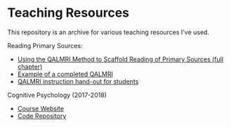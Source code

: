 # Teaching Resources

This repository is an archive for various teaching resources I've used.

Reading Primary Sources:
- [Using the QALMRI Method to Scaffold Reading of Primary Sources (full chapter)](https://nbrosowsky.github.io/course-materials/QALMRI/2017_BrosowskyParshina.pdf)
- [Example of a completed QALMRI](https://nbrosowsky.github.io/course-materials/QALMRI/QALMRI-example.pdf)
- [QALMRI instruction hand-out for students](https://nbrosowsky.github.io/course-materials/QALMRI/QALMRI-instructions.pdf)

Cognitive Psychology (2017-2018)
- [Course Website](https://nbrosowsky.github.io/course-materials/cognitive-psychology-2017/index.html)
- [Code Repository](www.github.com/nbrosowsky/course-materials/cognitive-psychology-2017/)
